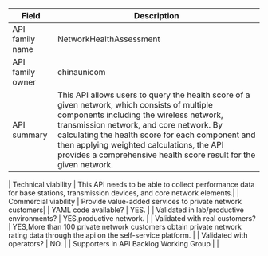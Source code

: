 | **Field** | Description | 
| ---- | ----- |
| API family name | NetworkHealthAssessment |
| API family owner | chinaunicom |
| API summary | This API allows users to query the health score of a given network, which consists of multiple components including the wireless network, transmission network, and core network. By calculating the health score for each component and then applying weighted calculations, the API provides a comprehensive health score result for the given network. |

| Technical viability | This API needs to be able to collect performance data for base stations, transmission devices, and core network elements.|
| Commercial viability | Provide value-added services to private network customers|
| YAML code available? | YES. |
| Validated in lab/productive environments? | YES,productive network. |
| Validated with real customers? | YES,More than 100 private network customers obtain private network rating data through the api on the self-service platform. |
| Validated with operators? | NO. |
| Supporters in API Backlog Working Group |  |
